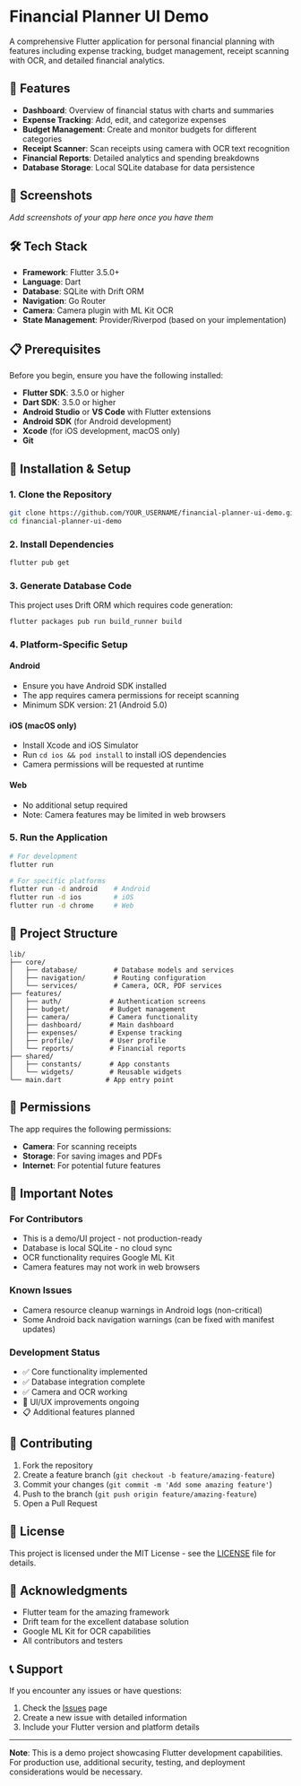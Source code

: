 # Financial Planner UI Demo

A comprehensive Flutter application for personal financial planning with features including expense tracking, budget management, receipt scanning with OCR, and detailed financial analytics.

## 🚀 Features

- **Dashboard**: Overview of financial status with charts and summaries
- **Expense Tracking**: Add, edit, and categorize expenses
- **Budget Management**: Create and monitor budgets for different categories
- **Receipt Scanner**: Scan receipts using camera with OCR text recognition
- **Financial Reports**: Detailed analytics and spending breakdowns
- **Database Storage**: Local SQLite database for data persistence

## 📱 Screenshots

*Add screenshots of your app here once you have them*

## 🛠️ Tech Stack

- **Framework**: Flutter 3.5.0+
- **Language**: Dart
- **Database**: SQLite with Drift ORM
- **Navigation**: Go Router
- **Camera**: Camera plugin with ML Kit OCR
- **State Management**: Provider/Riverpod (based on your implementation)

## 📋 Prerequisites

Before you begin, ensure you have the following installed:

- **Flutter SDK**: 3.5.0 or higher
- **Dart SDK**: 3.5.0 or higher
- **Android Studio** or **VS Code** with Flutter extensions
- **Android SDK** (for Android development)
- **Xcode** (for iOS development, macOS only)
- **Git**

## 🔧 Installation & Setup

### 1. Clone the Repository

```bash
git clone https://github.com/YOUR_USERNAME/financial-planner-ui-demo.git
cd financial-planner-ui-demo
```

### 2. Install Dependencies

```bash
flutter pub get
```

### 3. Generate Database Code

This project uses Drift ORM which requires code generation:

```bash
flutter packages pub run build_runner build
```

### 4. Platform-Specific Setup

#### Android
- Ensure you have Android SDK installed
- The app requires camera permissions for receipt scanning
- Minimum SDK version: 21 (Android 5.0)

#### iOS (macOS only)
- Install Xcode and iOS Simulator
- Run `cd ios && pod install` to install iOS dependencies
- Camera permissions will be requested at runtime

#### Web
- No additional setup required
- Note: Camera features may be limited in web browsers

### 5. Run the Application

```bash
# For development
flutter run

# For specific platforms
flutter run -d android    # Android
flutter run -d ios        # iOS
flutter run -d chrome     # Web
```

## 📁 Project Structure

```
lib/
├── core/
│   ├── database/         # Database models and services
│   ├── navigation/       # Routing configuration
│   └── services/         # Camera, OCR, PDF services
├── features/
│   ├── auth/            # Authentication screens
│   ├── budget/          # Budget management
│   ├── camera/          # Camera functionality
│   ├── dashboard/       # Main dashboard
│   ├── expenses/        # Expense tracking
│   ├── profile/         # User profile
│   └── reports/         # Financial reports
├── shared/
│   ├── constants/       # App constants
│   └── widgets/         # Reusable widgets
└── main.dart           # App entry point
```

## 🔐 Permissions

The app requires the following permissions:

- **Camera**: For scanning receipts
- **Storage**: For saving images and PDFs
- **Internet**: For potential future features

## 🚨 Important Notes

### For Contributors
- This is a demo/UI project - not production-ready
- Database is local SQLite - no cloud sync
- OCR functionality requires Google ML Kit
- Camera features may not work in web browsers

### Known Issues
- Camera resource cleanup warnings in Android logs (non-critical)
- Some Android back navigation warnings (can be fixed with manifest updates)

### Development Status
- ✅ Core functionality implemented
- ✅ Database integration complete
- ✅ Camera and OCR working
- 🔄 UI/UX improvements ongoing
- 📋 Additional features planned

## 🤝 Contributing

1. Fork the repository
2. Create a feature branch (`git checkout -b feature/amazing-feature`)
3. Commit your changes (`git commit -m 'Add some amazing feature'`)
4. Push to the branch (`git push origin feature/amazing-feature`)
5. Open a Pull Request

## 📄 License

This project is licensed under the MIT License - see the [LICENSE](LICENSE) file for details.

## 🙏 Acknowledgments

- Flutter team for the amazing framework
- Drift team for the excellent database solution
- Google ML Kit for OCR capabilities
- All contributors and testers

## 📞 Support

If you encounter any issues or have questions:

1. Check the [Issues](../../issues) page
2. Create a new issue with detailed information
3. Include your Flutter version and platform details

---

**Note**: This is a demo project showcasing Flutter development capabilities. For production use, additional security, testing, and deployment considerations would be necessary.

